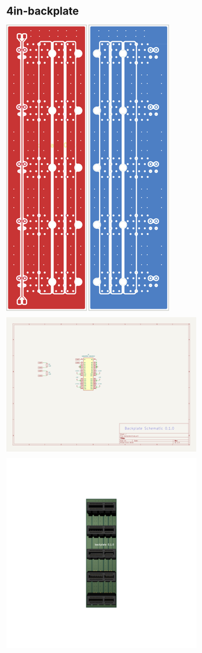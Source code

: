 # 4in-backplate

![alt text](images/pcbf.svg) ![alt text](images/pcbb.svg)

![alt text](images/sch.svg)

![alt text](images/board.png)
